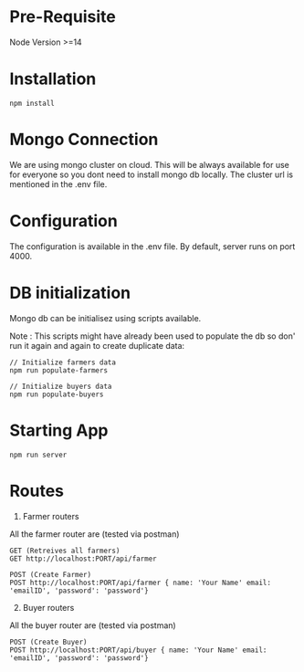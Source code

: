 # Pre-Requisite
Node Version >=14 

# Installation
```
npm install
```

# Mongo Connection
We are using mongo cluster on cloud. This will be always available for use for everyone so you dont need to install mongo db locally. The cluster url is mentioned in the .env file.

# Configuration
The configuration is available in the .env file. By default, server runs on port 4000.

# DB initialization
Mongo db can be initialisez using scripts available. 

Note : This scripts might have already been used to populate the db so don' run it again and again to create duplicate data:

```
// Initialize farmers data
npm run populate-farmers

// Initialize buyers data
npm run populate-buyers

```

# Starting App
```
npm run server
```

# Routes

1. Farmer routers

All the farmer router are (tested via postman)
```
GET (Retreives all farmers)
GET http://localhost:PORT/api/farmer

POST (Create Farmer)
POST http://localhost:PORT/api/farmer { name: 'Your Name' email: 'emailID', 'password': 'password'}
```

2. Buyer routers

All the buyer router are (tested via postman)
```
POST (Create Buyer)
POST http://localhost:PORT/api/buyer { name: 'Your Name' email: 'emailID', 'password': 'password'}
```
